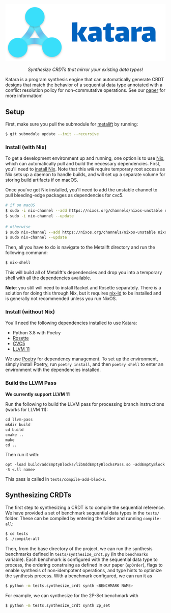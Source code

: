<div align="center">
  <picture>
    <source media="(prefers-color-scheme: dark)" srcset="./katara-dark.png">
    <img alt="Katara Logo" src="./katara-light.png">
  </picture>
</div>
<p align="center"><i>Synthesize CRDTs that mirror your existing data types!</i></p>

Katara is a program synthesis engine that can automatically generate CRDT designs that match the behavior of a sequential data type annotated with a conflict resolution policy for non-commutative operations. See our [paper](https://arxiv.org/pdf/2205.12425.pdf) for more information!

## Setup
First, make sure you pull the submodule for [metalift](https://github.com/metalift/metalift) by running:
```bash
$ git submodule update --init --recursive
```

### Install (with Nix)
To get a development environment up and running, one option is to use [Nix](https://nixos.org/), which can automatically pull and build the necessary dependencies. First, you'll need to [install Nix](https://nixos.org/download.html). Note that this _will_ require temporary root access as Nix sets up a daemon to handle builds, and will set up a separate volume for storing build artifacts if on macOS.

Once you've got Nix installed, you'll need to add the unstable channel to pull bleeding-edge packages as dependencies for cvc5.

```bash
# if on macOS
$ sudo -i nix-channel --add https://nixos.org/channels/nixos-unstable nixos-unstable
$ sudo -i nix-channel --update

# otherwise
$ sudo nix-channel --add https://nixos.org/channels/nixos-unstable nixos-unstable
$ sudo nix-channel --update
```

Then, all you have to do is navigate to the Metalift directory and run the following command:
```bash
$ nix-shell
```

This will build all of Metalift's dependencies and drop you into a temporary shell with all the dependencies available.

**Note**: you still will need to install Racket and Rosette separately. There _is_ a solution for doing this through Nix, but it requires [nix-ld](https://github.com/Mic92/nix-ld) to be installed and is generally not recommended unless you run NixOS.

### Install (without Nix)
You'll need the following dependencies installed to use Katara:
- Python 3.8 with Poetry
- [Rosette](https://emina.github.io/rosette)
- [CVC5](https://cvc5.github.io)
- [LLVM 11](https://llvm.org/)

We use [Poetry](https://python-poetry.org/) for dependency management. To set up the environment, simply install Poetry, run `poetry install`, and then `poetry shell` to enter an environment with the dependencies installed.

### Build the LLVM Pass

**We currently support LLVM 11**

Run the following to build the LLVM pass for processing branch instructions (works for LLVM 11):
````angular2
cd llvm-pass
mkdir build
cd build
cmake ..
make 
cd ..
```` 
Then run it with:
````angular2
opt -load build/addEmptyBlocks/libAddEmptyBlocksPass.so -addEmptyBlock -S <.ll name>
````
This pass is called in `tests/compile-add-blocks`.

## Synthesizing CRDTs
The first step to synthesizing a CRDT is to compile the sequential reference. We have provided a set of benchmark sequential data types in the `tests/` folder. These can be compiled by entering the folder and running `compile-all`:
```bash
$ cd tests
$ ./compile-all
```

Then, from the base directory of the project, we can run the synthesis benchmarks defined in `tests/synthesize_crdt.py` (in the `benchmarks` variable). Each benchmark is configured with the sequential data type to process, the ordering constraing as defined in our paper (`opOrder`), flags to enable synthesis of non-idempotent operations, and type hints to optimize the synthesis process. With a benchmark configured, we can run it as
```bash
$ python -m tests.synthesize_crdt synth <BENCHMARK NAME>
```

For example, we can synthesize for the 2P-Set benchmark with
```bash
$ python -m tests.synthesize_crdt synth 2p_set
```

